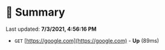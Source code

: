 # 📖 Summary
Last updated: **7/3/2021, 4:56:16 PM**

- `GET` [https://google.com](https://google.com) - **Up** (89ms)
